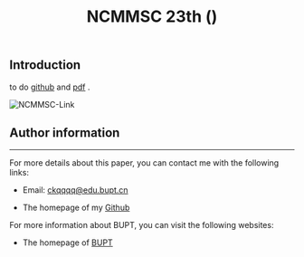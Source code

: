 ﻿---
layout: oral
title: NCMMSC 23th ()
categories: Conference
description: The Presentation of NCMMSC 
keywords: Oral, NCMMSC 
---

## Introduction
to do
[github](https://github.com/) and [pdf](LinkinBlog) .

![NCMMSC-Link]()

## Author information


---
For more details about this paper, you can contact me with the following links:
+ Email: ckqqqq@edu.bupt.cn
<!-- + The homepage of my [Research Gate](https://www.researchgate.net/profile/Keqi_Zou3) -->
+ The homepage of my [Github](https://github.com/ckqqqq)

For more information about BUPT, you can visit the following websites:
+ The homepage of [BUPT](https://www.bupt.edu.cn)
<!-- + The homepage of [MII](http://www.uestcrobot.net) -->
